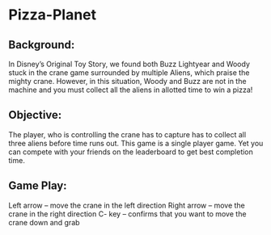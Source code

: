 # Pizza-Planet

Background:
-------------------
In Disney’s Original Toy Story, we found both Buzz Lightyear and Woody stuck in the crane game surrounded by multiple Aliens, which praise the mighty crane. However, in this situation, Woody and Buzz are not in the machine and you must collect all the aliens in allotted time to win a pizza!

Objective:
-------------------
The player, who is controlling the crane has to capture has to collect all three aliens before time runs out.
This game is a single player game. Yet you can compete with your friends on the leaderboard to get best completion time.

Game Play:
-------------------
Left arrow – move the crane in the left direction
Right arrow – move the crane in the right direction
C- key – confirms that you want to move the crane down and grab
